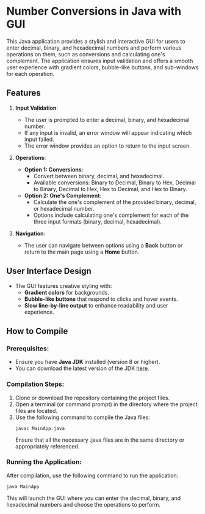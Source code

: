 # Number Conversions in Java with GUI

This Java application provides a stylish and interactive GUI for users to enter decimal, binary, and hexadecimal numbers and perform various operations on them, such as conversions and calculating one's complement. The application ensures input validation and offers a smooth user experience with gradient colors, bubble-like buttons, and sub-windows for each operation.

## Features

1. **Input Validation**:

   - The user is prompted to enter a decimal, binary, and hexadecimal number.
   - If any input is invalid, an error window will appear indicating which input failed.
   - The error window provides an option to return to the input screen.

2. **Operations**:

   - **Option 1: Conversions**:
     - Convert between binary, decimal, and hexadecimal.
     - Available conversions: Binary to Decimal, Binary to Hex, Decimal to Binary, Decimal to Hex, Hex to Decimal, and Hex to Binary.
   - **Option 2: One's Complement**:
     - Calculate the one's complement of the provided binary, decimal, or hexadecimal number.
     - Options include calculating one's complement for each of the three input formats (binary, decimal, hexadecimal).

3. **Navigation**:
   - The user can navigate between options using a **Back** button or return to the main page using a **Home** button.

## User Interface Design

- The GUI features creative styling with:
  - **Gradient colors** for backgrounds.
  - **Bubble-like buttons** that respond to clicks and hover events.
  - **Slow line-by-line output** to enhance readability and user experience.

## How to Compile

### Prerequisites:

- Ensure you have **Java JDK** installed (version 8 or higher).
- You can download the latest version of the JDK [here](https://www.oracle.com/java/technologies/javase-jdk11-downloads.html).

### Compilation Steps:

1. Clone or download the repository containing the project files.
2. Open a terminal (or command prompt) in the directory where the project files are located.
3. Use the following command to compile the Java files:
   ```
   javac MainApp.java
   ```
   Ensure that all the necessary .java files are in the same directory or appropriately referenced.

### Running the Application:

After compilation, use the following command to run the application:

```
java MainApp
```

This will launch the GUI where you can enter the decimal, binary, and hexadecimal numbers and choose the operations to perform.
